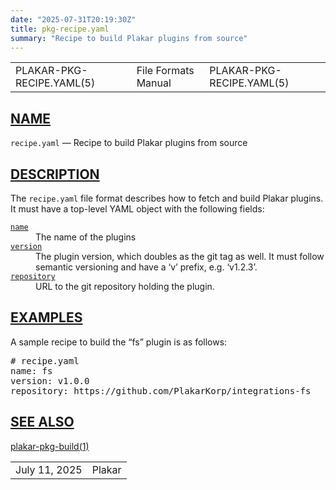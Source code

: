```yaml
---
date: "2025-07-31T20:19:30Z"
title: pkg-recipe.yaml
summary: "Recipe to build Plakar plugins from source"
---
```

<table class="head">
  <tr>
    <td class="head-ltitle">PLAKAR-PKG-RECIPE.YAML(5)</td>
    <td class="head-vol">File Formats Manual</td>
    <td class="head-rtitle">PLAKAR-PKG-RECIPE.YAML(5)</td>
  </tr>
</table>
<div class="manual-text">
<section class="Sh">
<h1 class="Sh" id="NAME"><a class="permalink" href="#NAME">NAME</a></h1>
<p class="Pp"><code class="Nm">recipe.yaml</code> &#x2014;
    <span class="Nd">Recipe to build Plakar plugins from source</span></p>
</section>
<section class="Sh">
<h1 class="Sh" id="DESCRIPTION"><a class="permalink" href="#DESCRIPTION">DESCRIPTION</a></h1>
<p class="Pp">The <code class="Nm">recipe.yaml</code> file format describes how
    to fetch and build Plakar plugins. It must have a top-level YAML object with
    the following fields:</p>
<dl class="Bl-tag">
  <dt id="name"><a class="permalink" href="#name"><code class="Ic">name</code></a></dt>
  <dd>The name of the plugins</dd>
  <dt id="version"><a class="permalink" href="#version"><code class="Ic">version</code></a></dt>
  <dd>The plugin version, which doubles as the git tag as well. It must follow
      semantic versioning and have a &#x2018;v&#x2019; prefix, e.g.
      &#x2018;v1.2.3&#x2019;.</dd>
  <dt id="repository"><a class="permalink" href="#repository"><code class="Ic">repository</code></a></dt>
  <dd>URL to the git repository holding the plugin.</dd>
</dl>
</section>
<section class="Sh">
<h1 class="Sh" id="EXAMPLES"><a class="permalink" href="#EXAMPLES">EXAMPLES</a></h1>
<p class="Pp">A sample recipe to build the &#x201C;fs&#x201D; plugin is as
    follows:</p>
<div class="Bd Pp Bd-indent Li">
<pre># recipe.yaml
name: fs
version: v1.0.0
repository: https://github.com/PlakarKorp/integrations-fs</pre>
</div>
</section>
<section class="Sh">
<h1 class="Sh" id="SEE_ALSO"><a class="permalink" href="#SEE_ALSO">SEE
  ALSO</a></h1>
<p class="Pp"><a class="Xr" href="../plakar-pkg-build/">plakar-pkg-build(1)</a></p>
</section>
</div>
<table class="foot">
  <tr>
    <td class="foot-date">July 11, 2025</td>
    <td class="foot-os">Plakar</td>
  </tr>
</table>
